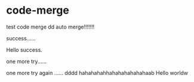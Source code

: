 # code-merge
test code merge
dd
auto merge!!!!!!!

success......

Hello success.

one more try......

one more try  again ......
dddd
hahahahahhahahahahahahaab
Hello worldw


